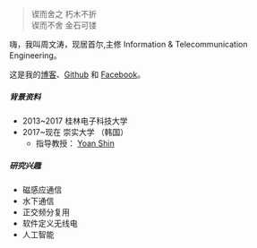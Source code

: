 > 锲而舍之 朽木不折  
> 锲而不舍 金石可镂

嗨，我叫周文涛，现居首尔,主修 Information & Telecommunication Engineering。

这是我的[博客](https://wentaozhou.cn)、[Github](http://github.com/) 和 [Facebook](https://www.facebook.com/zhouwentao612)。


##### 背景资料
- 2013~2017 桂林电子科技大学
- 2017~现在     崇实大学 （韩国）
  - 指导教授： [Yoan Shin](https://ieeexplore.ieee.org/author/37279496500)




##### 研究兴趣

- 磁感应通信
- 水下通信
- 正交频分复用
- 软件定义无线电
- 人工智能
